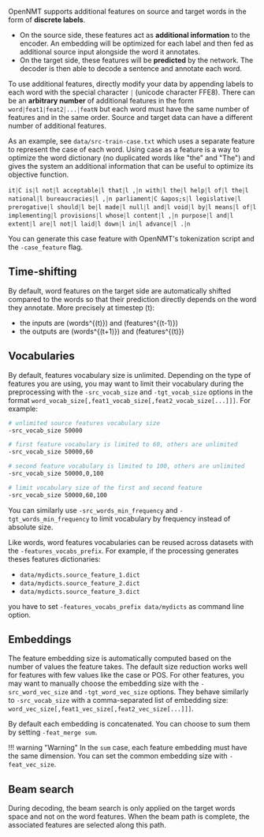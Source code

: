 OpenNMT supports additional features on source and target words in the form of **discrete labels**.

* On the source side, these features act as **additional information** to the encoder. An
embedding will be optimized for each label and then fed as additional source input
alongside the word it annotates.
* On the target side, these features will be **predicted** by the network. The
decoder is then able to decode a sentence and annotate each word.

To use additional features, directly modify your data by appending labels to each word with
the special character `￨` (unicode character FFE8). There can be an **arbitrary number** of additional
features in the form `word￨feat1￨feat2￨...￨featN` but each word must have the same number of
features and in the same order. Source and target data can have a different number of additional features.

As an example, see `data/src-train-case.txt` which uses a separate feature
to represent the case of each word. Using case as a feature is a way to optimize the word
dictionary (no duplicated words like "the" and "The") and gives the system an additional
information that can be useful to optimize its objective function.

```text
it￨C is￨l not￨l acceptable￨l that￨l ,￨n with￨l the￨l help￨l of￨l the￨l national￨l bureaucracies￨l ,￨n parliament￨C &apos;s￨l legislative￨l prerogative￨l should￨l be￨l made￨l null￨l and￨l void￨l by￨l means￨l of￨l implementing￨l provisions￨l whose￨l content￨l ,￨n purpose￨l and￨l extent￨l are￨l not￨l laid￨l down￨l in￨l advance￨l .￨n
```

You can generate this case feature with OpenNMT's tokenization script and the `-case_feature` flag.

## Time-shifting

By default, word features on the target side are automatically shifted compared to the words so that their prediction directly depends on the word they annotate. More precisely at timestep \(t\):

* the inputs are \(words^{(t)}\) and \(features^{(t-1)}\)
* the outputs are \(words^{(t+1)}\) and \(features^{(t)}\)

## Vocabularies

By default, features vocabulary size is unlimited. Depending on the type of features you are using, you may want to limit their vocabulary during the preprocessing with the `-src_vocab_size` and `-tgt_vocab_size` options in the format `word_vocab_size[,feat1_vocab_size[,feat2_vocab_size[...]]]`. For example:

```bash
# unlimited source features vocabulary size
-src_vocab_size 50000

# first feature vocabulary is limited to 60, others are unlimited
-src_vocab_size 50000,60

# second feature vocabulary is limited to 100, others are unlimited
-src_vocab_size 50000,0,100

# limit vocabulary size of the first and second feature
-src_vocab_size 50000,60,100
```

You can similarly use `-src_words_min_frequency` and `-tgt_words_min_frequency` to limit vocabulary by frequency instead of absolute size.

Like words, word features vocabularies can be reused across datasets with the `-features_vocabs_prefix`. For example, if the processing generates theses features dictionaries:

* `data/mydicts.source_feature_1.dict`
* `data/mydicts.source_feature_2.dict`
* `data/mydicts.source_feature_3.dict`

you have to set `-features_vocabs_prefix data/mydicts` as command line option.

## Embeddings

The feature embedding size is automatically computed based on the number of values the feature takes. The default size reduction works well for features with few values like the case or POS. For other features, you may want to manually choose the embedding size with the `-src_word_vec_size` and `-tgt_word_vec_size` options. They behave similarly to `-src_vocab_size` with a comma-separated list of embedding size: `word_vec_size[,feat1_vec_size[,feat2_vec_size[...]]]`.

By default each embedding is concatenated. You can choose to sum them by setting `-feat_merge sum`.

!!! warning "Warning"
    In the `sum` case, each feature embedding must have the same dimension. You can set the common embedding size with `-feat_vec_size`.

## Beam search

During decoding, the beam search is only applied on the target words space and not on the word features. When the beam path is complete, the associated features are selected along this path.
